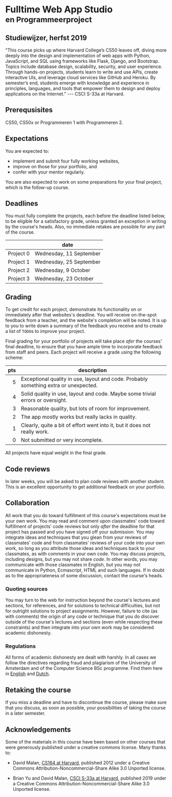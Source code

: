 # Fulltime Web App Studio <br><small>en Programmeerproject</small>

## Studiewijzer, herfst 2019

"This course picks up where Harvard College’s CS50 leaves off, diving more deeply into the design and implementation of web apps with Python, JavaScript, and SQL using frameworks like Flask, Django, and Bootstrap. Topics include database design, scalability, security, and user experience. Through hands-on projects, students learn to write and use APIs, create interactive UIs, and leverage cloud services like GitHub and Heroku. By semester’s end, students emerge with knowledge and experience in principles, languages, and tools that empower them to design and deploy applications on the Internet." --- CSCI S-33a at Harvard.


## Prerequsisites

CS50, CS50x or Programmeren 1 with Programmeren 2.


## Expectations

You are expected to:

- implement and submit four fully working websites,
- improve on those for your portfolio, and
- confer with your mentor regularly.

You are also expected to work on some preparations for your final project, which is the follow-up course.


## Deadlines

You must fully complete the projects, each before the deadline listed below, to be eligible for a satisfactory grade, unless granted an exception in writing by the course's heads. Also, no immediate retakes are possible for any part of the course.

|           | date                    |  
| --------- | ----------------------- |  
| Project 0 | Wednesday, 11 September |  
| Project 1 | Wednesday, 25 September |  
| Project 2 | Wednesday, 9 October    |  
| Project 3 | Wednesday, 23 October   |  


## Grading

To get credit for each project, demonstrate its functionality on or immediately after that websites's deadline. You will receive on-the-spot feedback from a teacher, and the website's completion will be noted. It is up to you to write down a summary of the feedback you receive and to create a list of `TODO`s to improve your project.

Final grading for your portfolio of projects will take place *afer* the courses' final deadline, to ensure that you have ample time to incorporate feedback from staff and peers. Each project will receive a grade using the following scheme:

| pts | description                                                                          |  
| --: | ------------------------------------------------------------------------------------ |  
|   5 | Exceptional quality in use, layout and code. Probably something extra or unexpected. |  
|   4 | Solid quality in use, layout and code. Maybe some trivial errors or oversight.       |  
|   3 | Reasonable quality, but lots of room for improvement.                                |  
|   2 | The app mostly works but really lacks in quality.                                    |  
|   1 | Clearly, quite a bit of effort went into it, but it does not really work.            |  
|   0 | Not submitted or very incomplete.                                                    |  

All projects have equal weight in the final grade.


## Code reviews

In later weeks, you will be asked to plan code reviews with another student. This is an excellent opportunity to get additional feedback on your portfolio.


## Collaboration

All work that you do toward fulfillment of this course's expectations must be
your own work. You may read and comment upon classmates' code toward
fulfillment of projects' code reviews but only *after* the deadline for that project has passed and you have signed off your submission. You may integrate ideas and
techniques that you glean from your reviews of classmates' code and from
classmates' reviews of your code into your own work, so long as you attribute
those ideas and techniques back to your classmates, as with comments in your
own code. You may discuss projects, including designs, but you may not share
*code*. In other words, you may communicate with those classmates in English,
but you may not communicate in Python, Ecmascript, HTML and such languages.
If in doubt as to the appropriateness of some discussion, contact the course's
heads.


### Quoting sources 

You may turn to the web for instruction beyond the course's lectures and
sections, for references, and for solutions to technical difficulties, but not
for outright solutions to project assignments. However,
failure to cite (as with comments) the origin of any code or technique that you
do discover outside of the course's lectures and sections (even while
respecting these constraints) and then integrate into your own work may be
considered academic dishonesty.


### Regulations

All forms of academic dishonesty are dealt with harshly. In all cases we follow the directives
regarding fraud and plagiarism of the University of Amsterdam and of the Computer Science BSc
programme. Find them here in [English] and [Dutch].

[Dutch]: http://student.uva.nl/az/a-z-lijst/a-z-lijst/content/folder/fraude-plagiaat-en-bronvermelding/plagiaat-en-fraude.html
[English]: http://student.uva.nl/en/az/a-z/a-z/content/folder/plagiarism-and-fraud/plagiarism-and-fraud.html


## Retaking the course

If you miss a deadline and have to discontinue the course, please make sure that you discuss, as soon as possible, your possibilities of taking the course in a later semester.


## Acknowledgements

Some of the materials in this course have been based on other courses that were generously published under a creative commons license. Many thanks to:

- David Malan, [CS164 at Harvard](http://cs164.tv/2012/spring/), published 2012 under a Creative Commons Attribution-Noncommercial-Share Alike 3.0 Unported license.

- Brian Yu and David Malan, [CSCI S-33a at Harvard](https://cs50.harvard.edu/extension/web/2019/spring/syllabus/), published 2019 under a Creative Commons Attribution-Noncommercial-Share Alike 3.0 Unported license.
